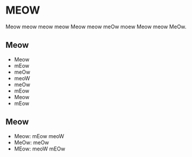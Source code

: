 # MEOW

Meow meow meow meow Meow meow meOw moew Meow meow MeOw.

## Meow

- Meow
- mEow
- meOw
- meoW
- meOw
- mEow
- Meow
- mEow

## Meow

- Meow: mEow meoW
- MeOw: meOw 
- MEow: meoW mEOw
